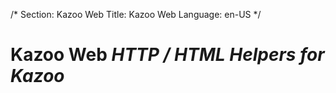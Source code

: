/*
Section: Kazoo Web
Title: Kazoo Web
Language: en-US
*/

# Kazoo Web *HTTP / HTML Helpers for Kazoo*
